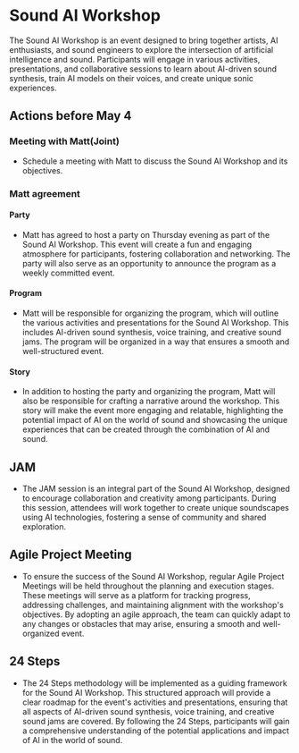 # Sound AI Workshop
The Sound AI Workshop is an event designed to bring together artists, AI enthusiasts, and sound engineers to explore the intersection of artificial intelligence and sound. Participants will engage in various activities, presentations, and collaborative sessions to learn about AI-driven sound synthesis, train AI models on their voices, and create unique sonic experiences.

## Actions before May 4

### Meeting with Matt(Joint)
-   Schedule a meeting with Matt to discuss the Sound AI Workshop and its objectives.

### Matt agreement
#### Party
-   Matt has agreed to host a party on Thursday evening as part of the Sound AI Workshop. This event will create a fun and engaging atmosphere for participants, fostering collaboration and networking. The party will also serve as an opportunity to announce the program as a weekly committed event.

#### Program
-   Matt will be responsible for organizing the program, which will outline the various activities and presentations for the Sound AI Workshop. This includes AI-driven sound synthesis, voice training, and creative sound jams. The program will be organized in a way that ensures a smooth and well-structured event.

#### Story
-   In addition to hosting the party and organizing the program, Matt will also be responsible for crafting a narrative around the workshop. This story will make the event more engaging and relatable, highlighting the potential impact of AI on the world of sound and showcasing the unique experiences that can be created through the combination of AI and sound.

## JAM

-   The JAM session is an integral part of the Sound AI Workshop, designed to encourage collaboration and creativity among participants. During this session, attendees will work together to create unique soundscapes using AI technologies, fostering a sense of community and shared exploration.

## Agile Project Meeting

-   To ensure the success of the Sound AI Workshop, regular Agile Project Meetings will be held throughout the planning and execution stages. These meetings will serve as a platform for tracking progress, addressing challenges, and maintaining alignment with the workshop's objectives. By adopting an agile approach, the team can quickly adapt to any changes or obstacles that may arise, ensuring a smooth and well-organized event.

## 24 Steps

-   The 24 Steps methodology will be implemented as a guiding framework for the Sound AI Workshop. This structured approach will provide a clear roadmap for the event's activities and presentations, ensuring that all aspects of AI-driven sound synthesis, voice training, and creative sound jams are covered. By following the 24 Steps, participants will gain a comprehensive understanding of the potential applications and impact of AI in the world of sound.





